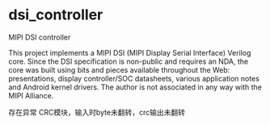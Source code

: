 # dsi_controller
MIPI DSI controller

This project implements a MIPI DSI (MIPI Display Serial Interface) Verilog core.
Since the DSI specification is non-public and requires an NDA, the core was built
using bits and pieces available throughout the Web: presentations, display controller/SOC
datasheets, various application notes and Android kernel drivers. The author is not 
associated in any way with the MIPI Alliance.

存在异常
CRC模块，输入时byte未翻转，crc输出未翻转
